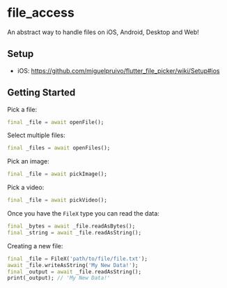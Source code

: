 # file_access

An abstract way to handle files on iOS, Android, Desktop and Web!

## Setup

- iOS: https://github.com/miguelpruivo/flutter_file_picker/wiki/Setup#ios

## Getting Started

Pick a file:

```dart
final _file = await openFile();

```

Select multiple files:

```dart
final _files = await openFiles();

```

Pick an image:

```dart
final _file = await pickImage();

```

Pick a video:

```dart
final _file = await pickVideo();

```

Once you have the `FileX` type you can read the data:

```dart
final _bytes = await _file.readAsBytes();
final _string = await _file.readAsString();
```

Creating a new file:

```dart
final _file = FileX('path/to/file/file.txt');
await _file.writeAsString('My New Data!');
final _output = await _file.readAsString();
print(_output); // 'My New Data!'
```
